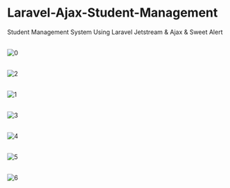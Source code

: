 # Laravel-Ajax-Student-Management
Student Management System Using Laravel Jetstream & Ajax &amp; Sweet Alert</br></br>

![0](https://github.com/MrTineth/Laravel-Ajax-Student-Management/assets/106744622/56b00b99-5e67-4f68-b0b8-4958847ec7c9)</br></br>

![2](https://github.com/MrTineth/Laravel-Ajax-Student-Management/assets/106744622/d9cab591-b674-4ffb-950d-056d73bb64a4)</br></br>

![1](https://github.com/MrTineth/Laravel-Ajax-Student-Management/assets/106744622/adde582c-a3ea-411f-841c-9835887d9f72)</br></br>

![3](https://github.com/MrTineth/Laravel-Ajax-Student-Management/assets/106744622/48e69932-f56f-490c-9044-292aa29df977)</br></br>

![4](https://github.com/MrTineth/Laravel-Ajax-Student-Management/assets/106744622/2403d9fa-bfb0-40cb-98b8-438b0427d4c9)</br></br>

![5](https://github.com/MrTineth/Laravel-Ajax-Student-Management/assets/106744622/d1cf4875-cdb1-469c-abb5-40862f255ec3)</br></br>

![6](https://github.com/MrTineth/Laravel-Ajax-Student-Management/assets/106744622/fd485544-cef2-4283-8340-626e9282cec2)


